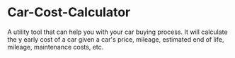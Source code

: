 # Car-Cost-Calculator
A utility tool that can help you with your car buying process. It will calculate the y early cost of a car given a car's price, mileage, estimated end of life, mileage, maintenance costs, etc.
